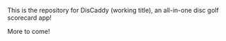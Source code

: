 This is the repository for DisCaddy (working title), an all-in-one disc golf scorecard app!

More to come!
